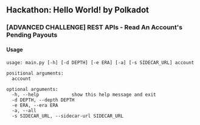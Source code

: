 
## Hackathon: Hello World! by Polkadot
### [ADVANCED CHALLENGE] REST APIs - Read An Account's Pending Payouts

#### Usage

```
usage: main.py [-h] [-d DEPTH] [-e ERA] [-a] [-s SIDECAR_URL] account

positional arguments:
  account

optional arguments:
  -h, --help            show this help message and exit
  -d DEPTH, --depth DEPTH
  -e ERA, --era ERA
  -a, --all
  -s SIDECAR_URL, --sidecar-url SIDECAR_URL
```
